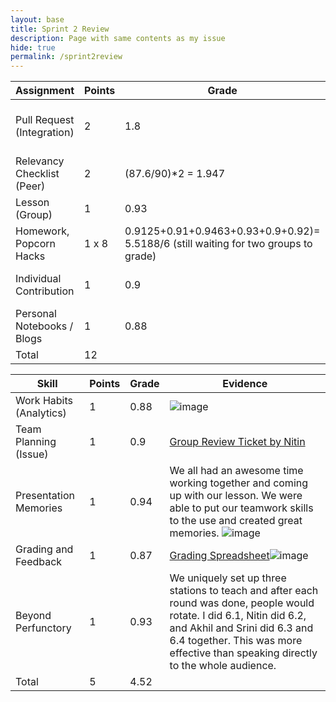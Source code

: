 ```yaml
---
layout: base
title: Sprint 2 Review
description: Page with same contents as my issue
hide: true
permalink: /sprint2review
---
```


| **Assignment**             | **Points**    | **Grade** | **Evidence** |
|----------------------------|---------------|-----------|--------------|
| Pull Request (Integration) | 2             |   1.8        |    [Original Pull Request](https://github.com/nighthawkcoders/portfolio_2025/pull/93) and [Edited Pull Request](https://github.com/nighthawkcoders/portfolio_2025/pull/123)          |
| Relevancy Checklist (Peer) | 2             |  (87.6/90)*2 =  1.947       |![Jason Guan Peer Review](https://github.com/user-attachments/assets/ad5f9c28-af3d-461e-907c-51198fd96612)|
| Lesson (Group)             | 1             |     0.93      |![image](https://github.com/user-attachments/assets/0c10ecee-cc53-4804-8f82-0f0962db7eea)|
| Homework, Popcorn Hacks    | 1 x 8         |0.9125+0.91+0.9463+0.93+0.9+0.92)= 5.5188/6 (still waiting for two groups to grade)|[Grading Spreadsheet](https://docs.google.com/spreadsheets/d/1sGQtZm9GI2Rze5F7Eh_P1CMNO8Fyag4bCtOT0ddARmc/edit?gid=0#gid=0)|
| Individual Contribution    | 1             |   0.9   |![My Lesson Commits](https://github.com/user-attachments/assets/65850c80-af5b-40a5-8a98-1ed2caaf75cf)|
| Personal Notebooks / Blogs | 1             |     0.88      | [CSA Time table](https://adityasamavedam.github.io/adityacsastudent/timetable/) |
| Total                      | 12            |           |              |

| **Skill**                  | **Points**    | **Grade** | **Evidence** |
|----------------------------|---------------|-----------|--------------|
| Work Habits (Analytics)    |   1           |    0.88       |![image](https://github.com/user-attachments/assets/3758ab13-5359-4f40-b3c1-96eddfad832d)|
| Team Planning (Issue)      |   1           |    0.9       |[Group Review Ticket by Nitin](https://nitinsandiego.github.io/NitinBstudent_2025/csa/unit6/review-ticket)|
| Presentation Memories      |   1           |    0.94       |We all had an awesome time working together and coming up with our lesson. We were able to put our teamwork skills to the use and created great memories. ![image](https://github.com/user-attachments/assets/e9ebff32-6f3d-4ce8-b349-d7ddf25b4a57)|
| Grading and Feedback       |   1           |   0.87       | [Grading Spreadsheet](https://docs.google.com/spreadsheets/d/1KP8wh_XzqnP0r-tA84VKDCfYroQ0srIY3iz3hScC3OI/edit?gid=0#gid=0)![image](https://github.com/user-attachments/assets/31db87a8-3f5d-497f-8d6a-a0f18670b556)|
| Beyond Perfunctory         |   1           |   0.93        |  We uniquely set up three stations to teach and after each round was done, people would rotate. I did 6.1, Nitin did 6.2, and Akhil and Srini did 6.3 and 6.4 together. This was more effective than speaking directly to the whole audience.           | 
| Total                      |   5           |    4.52       |              |

<script src="https://utteranc.es/client.js"
        repo="AdityaSamavedam/adityacsastudent"
        issue-term="pathname"
        theme="github-dark"
        crossorigin="anonymous"
        async>
</script>
